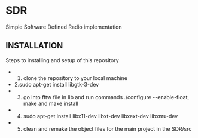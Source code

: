 SDR
=====
Simple Software Defined Radio implementation

## INSTALLATION
Steps to installing and setup of this repository
+ 1. clone the repository to your local machine
+ 2.sudo apt-get install libgtk-3-dev
+ 3. go into fftw file in lib and run commands ./configure --enable-float, make and make install
+ 4. sudo apt-get install libx11-dev libxt-dev libxext-dev libxmu-dev
+ 5. clean and remake the object files for the main project in the SDR/src


